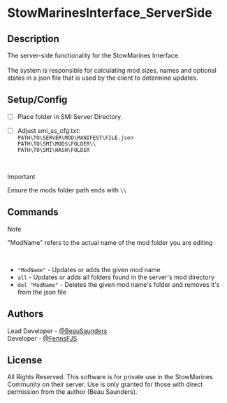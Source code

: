 # StowMarinesInterface_ServerSide

## Description
The server-side functionality for the StowMarines Interface.</br></br>
The system is responsible for calculating mod sizes, names and optional states in a json file that is used by the client to determine updates.

## Setup/Config
- [ ] Place folder in SMI Server Directory.

- [ ] Adjust smi_ss_cfg.txt:</br>
`PATH\TO\SERVER\MOD\MANIFEST\FILE.json`</br>
`PATH\TO\SMI\MODS\FOLDER\\`</br>
`PATH\TO\SMI\HASH\FOLDER`</br>
</br>

> [!IMPORTANT]
> Ensure the mods folder path ends with `\\`

## Commands
> [!NOTE]
> "ModName" refers to the actual name of the mod folder you are editing
</br>

* `"ModName"` - Updates or adds the given mod name
* `all` - Updates or adds all folders found in the server's mod directory
* `del "ModName"` - Deletes the given mod name's folder and removes it's from the json file

## Authors
Lead Developer - [@BeauSaunders](https://github.com/BeauSaunders)</br>
Developer - [@FennsFJS](https://github.com/FennsFJS)</br>

## License
All Rights Reserved. This software is for private use in the StowMarines Community on their server. Use is only granted for those with direct permission from the author (Beau Saunders).
